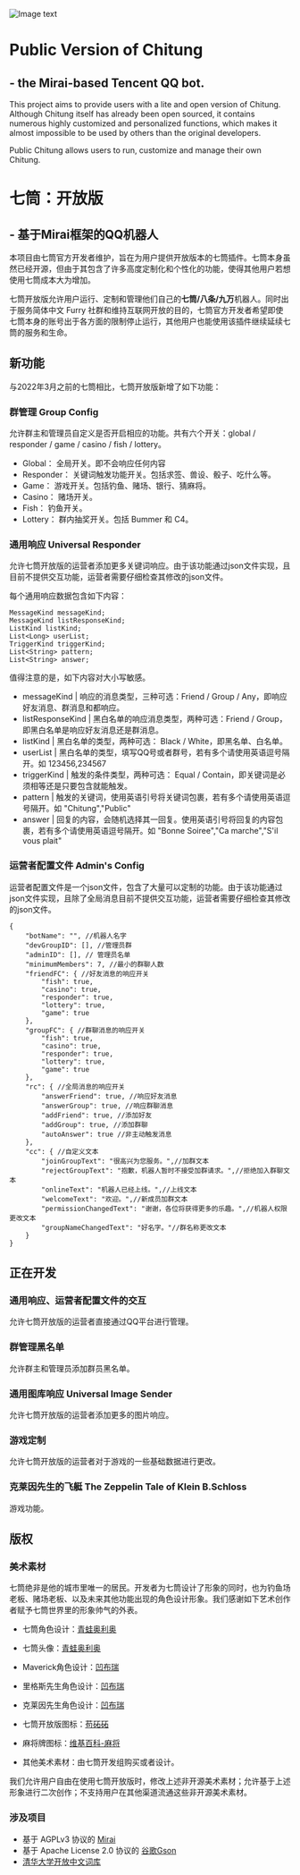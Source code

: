 
![Image text](https://raw.githubusercontent.com/yhluk/Chitung-public/main/logo.png)
# Public Version of Chitung 
## - the Mirai-based Tencent QQ bot.

This project aims to provide users with a lite and open version of Chitung. Although Chitung itself has
already been open sourced, it contains numerous highly customized and personalized functions, which makes
it almost impossible to be used by others than the original developers.

Public Chitung allows users to run, customize and manage their own Chitung. 

# 七筒：开放版
## - 基于Mirai框架的QQ机器人

本项目由七筒官方开发者维护，旨在为用户提供开放版本的七筒插件。七筒本身虽然已经开源，但由于其包含了许多高度定制化和个性化的功能，使得其他用户若想使用七筒成本大为增加。

七筒开放版允许用户运行、定制和管理他们自己的**七筒/八条/九万**机器人。同时出于服务简体中文 Furry 社群和维持互联网开放的目的，七筒官方开发者希望即使七筒本身的账号出于各方面的限制停止运行，其他用户也能使用该插件继续延续七筒的服务和生命。

## 新功能
与2022年3月之前的七筒相比，七筒开放版新增了如下功能：
### 群管理 Group Config
允许群主和管理员自定义是否开启相应的功能。共有六个开关：global / responder / game / casino / fish / lottery。
- Global：
全局开关。即不会响应任何内容
- Responder：
关键词触发功能开关。包括求签、兽设、骰子、吃什么等。
- Game：
游戏开关。包括钓鱼、赌场、银行、猜麻将。
- Casino：
赌场开关。
- Fish：
钓鱼开关。
- Lottery：
群内抽奖开关。包括 Bummer 和 C4。

### 通用响应 Universal Responder
允许七筒开放版的运营者添加更多关键词响应。由于该功能通过json文件实现，且目前不提供交互功能，运营者需要仔细检查其修改的json文件。

每个通用响应数据包含如下内容：

    MessageKind messageKind;
    MessageKind listResponseKind;
    ListKind listKind;
    List<Long> userList;
    TriggerKind triggerKind;
    List<String> pattern;
    List<String> answer;

值得注意的是，如下内容对大小写敏感。

- messageKind | 响应的消息类型，三种可选：Friend / Group / Any，即响应好友消息、群消息和都响应。
- listResponseKind | 黑白名单的响应消息类型，两种可选：Friend / Group，即黑白名单是响应好友消息还是群消息。
- listKind | 黑白名单的类型，两种可选： Black / White，即黑名单、白名单。
- userList | 黑白名单的类型，填写QQ号或者群号，若有多个请使用英语逗号隔开。如 123456,234567
- triggerKind | 触发的条件类型，两种可选： Equal / Contain，即关键词是必须相等还是只要包含就能触发。
- pattern | 触发的关键词，使用英语引号将关键词包裹，若有多个请使用英语逗号隔开。如 "Chitung","Public"
- answer | 回复的内容，会随机选择其一回复。使用英语引号将回复的内容包裹，若有多个请使用英语逗号隔开。如 "Bonne Soiree","Ca marche","S'il vous plait"

### 运营者配置文件 Admin's Config

运营者配置文件是一个json文件，包含了大量可以定制的功能。由于该功能通过json文件实现，且除了全局消息目前不提供交互功能，运营者需要仔细检查其修改的json文件。

    {
        "botName": "", //机器人名字
        "devGroupID": [], //管理员群
        "adminID": [], // 管理员名单
        "minimumMembers": 7, //最小的群聊人数
        "friendFC": { //好友消息的响应开关
            "fish": true,
            "casino": true,
            "responder": true,
            "lottery": true,
            "game": true
        },
        "groupFC": { //群聊消息的响应开关
            "fish": true,
            "casino": true,
            "responder": true,
            "lottery": true,
            "game": true
        },
        "rc": { //全局消息的响应开关
            "answerFriend": true, //响应好友消息
            "answerGroup": true, //响应群聊消息
            "addFriend": true, //添加好友
            "addGroup": true, //添加群聊
            "autoAnswer": true //非主动触发消息
        },
        "cc": { //自定义文本
            "joinGroupText": "很高兴为您服务。",//加群文本
            "rejectGroupText": "抱歉，机器人暂时不接受加群请求。",//拒绝加入群聊文本
            "onlineText": "机器人已经上线。",//上线文本
            "welcomeText": "欢迎。",//新成员加群文本
            "permissionChangedText": "谢谢，各位将获得更多的乐趣。",//机器人权限更改文本
            "groupNameChangedText": "好名字。"//群名称更改文本
        }
    }

## 正在开发
### 通用响应、运营者配置文件的交互
允许七筒开放版的运营者直接通过QQ平台进行管理。

### 群管理黑名单
允许群主和管理员添加群员黑名单。

### 通用图库响应 Universal Image Sender
允许七筒开放版的运营者添加更多的图片响应。

### 游戏定制
允许七筒开放版的运营者对于游戏的一些基础数据进行更改。

### 克莱因先生的飞艇 The Zeppelin Tale of Klein B.Schloss
游戏功能。

## 版权

### 美术素材
七筒绝非是他的城市里唯一的居民。开发者为七筒设计了形象的同时，也为钓鱼场老板、赌场老板、以及未来其他功能出现的角色设计形象。我们感谢如下艺术创作者赋予七筒世界里的形象帅气的外表。

- 七筒角色设计：[青蛙奥利奥](https://weibo.com/u/2843849155)

- 七筒头像：[青蛙奥利奥](https://weibo.com/u/2843849155)

- Maverick角色设计：[凹布瑞](https://weibo.com/u/5163824559)

- 里格斯先生角色设计：[凹布瑞](https://weibo.com/u/5163824559)

- 克莱因先生角色设计：[凹布瑞](https://weibo.com/u/5163824559)

- 七筒开放版图标：[苟砳砳](https://weibo.com/u/3095618097)

- 麻将牌图标：[维基百科-麻将](https://zh.wikipedia.org/wiki/%E9%BA%BB%E5%B0%86)

- 其他美术素材：由七筒开发组购买或者设计。

我们允许用户自由在使用七筒开放版时，修改上述非开源美术素材；允许基于上述形象进行二次创作；不支持用户在其他渠道流通这些非开源美术素材。

### 涉及项目

- 基于 AGPLv3 协议的 [Mirai](https://github.com/mamoe/mirai)
- 基于 Apache License 2.0 协议的 [谷歌Gson](https://github.com/google/gson)
- [清华大学开放中文词库](http://thuocl.thunlp.org/)
